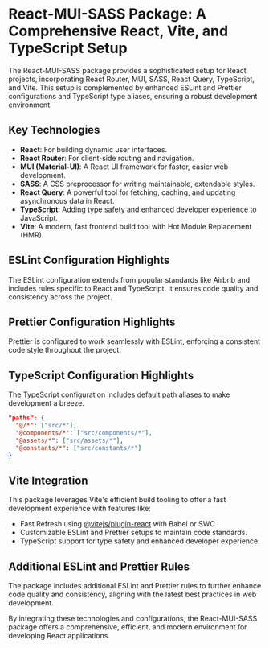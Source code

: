 # React-MUI-SASS Package: A Comprehensive React, Vite, and TypeScript Setup

The React-MUI-SASS package provides a sophisticated setup for React projects, incorporating React Router, MUI, SASS, React Query, TypeScript, and Vite. This setup is complemented by enhanced ESLint and Prettier configurations and TypeScript type aliases, ensuring a robust development environment.

## Key Technologies

- **React**: For building dynamic user interfaces.
- **React Router**: For client-side routing and navigation.
- **MUI (Material-UI)**: A React UI framework for faster, easier web development.
- **SASS**: A CSS preprocessor for writing maintainable, extendable styles.
- **React Query**: A powerful tool for fetching, caching, and updating asynchronous data in React.
- **TypeScript**: Adding type safety and enhanced developer experience to JavaScript.
- **Vite**: A modern, fast frontend build tool with Hot Module Replacement (HMR).

## ESLint Configuration Highlights

The ESLint configuration extends from popular standards like Airbnb and includes rules specific to React and TypeScript. It ensures code quality and consistency across the project.

## Prettier Configuration Highlights

Prettier is configured to work seamlessly with ESLint, enforcing a consistent code style throughout the project.

## TypeScript Configuration Highlights

The TypeScript configuration includes default path aliases to make development a breeze.

```json
"paths": {
  "@/*": ["src/*"],
  "@components/*": ["src/components/*"],
  "@assets/*": ["src/assets/*"],
  "@constants/*": ["src/constants/*"]
}
```

## Vite Integration

This package leverages Vite's efficient build tooling to offer a fast development experience with features like:

- Fast Refresh using [@vitejs/plugin-react](https://github.com/vitejs/vite-plugin-react/blob/main/packages/plugin-react/README.md) with Babel or SWC.
- Customizable ESLint and Prettier setups to maintain code standards.
- TypeScript support for type safety and enhanced developer experience.

## Additional ESLint and Prettier Rules

The package includes additional ESLint and Prettier rules to further enhance code quality and consistency, aligning with the latest best practices in web development.

By integrating these technologies and configurations, the React-MUI-SASS package offers a comprehensive, efficient, and modern environment for developing React applications.
